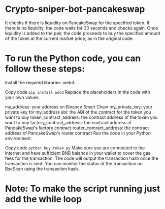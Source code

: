 # Crypto-sniper-bot-pancakeswap
It checks if there is liquidity on PancakeSwap for the specified token. If there is no liquidity, the code waits for 30 seconds and checks again. Once liquidity is added to the pair, the code proceeds to buy the specified amount of the token at the current market price, as in the original code.

# To run the Python code, you can follow these steps:

Install the required libraries: web3.

Copy code
``pip install web3``
Replace the placeholders in the code with your own values:

my_address: your address on Binance Smart Chain
my_private_key: your private key for my_address
abi: the ABI of the contract for the token you want to buy
token_contract_address: the contract address of the token you want to buy
factory_contract_address: the contract address of PancakeSwap's factory contract
router_contract_address: the contract address of PancakeSwap's router contract
Run the code in your Python environment:

Copy code
``python buy_token.py``
Make sure you are connected to the internet and have sufficient BNB balance in your wallet to cover the gas fees for the transaction. The code will output the transaction hash once the transaction is sent. You can monitor the status of the transaction on BscScan using the transaction hash.

# Note: To make the script running just add the while loop 
